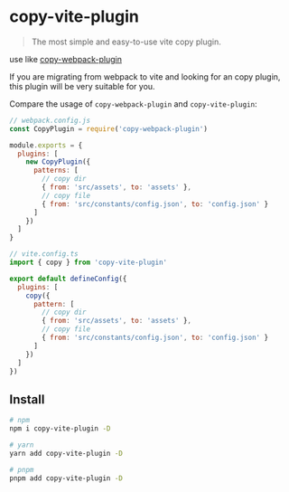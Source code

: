 # copy-vite-plugin

> The most simple and easy-to-use vite copy plugin.

use like [copy-webpack-plugin](https://webpack.js.org/plugins/copy-webpack-plugin/)

If you are migrating from webpack to vite and looking for an copy plugin, this plugin will be very suitable for you.

Compare the usage of `copy-webpack-plugin` and `copy-vite-plugin`:

```js
// webpack.config.js
const CopyPlugin = require('copy-webpack-plugin')

module.exports = {
  plugins: [
    new CopyPlugin({
      patterns: [
        // copy dir
        { from: 'src/assets', to: 'assets' },
        // copy file
        { from: 'src/constants/config.json', to: 'config.json' }
      ]
    })
  ]
}
```

```js
// vite.config.ts
import { copy } from 'copy-vite-plugin'

export default defineConfig({
  plugins: [
    copy({
      pattern: [
        // copy dir
        { from: 'src/assets', to: 'assets' },
        // copy file
        { from: 'src/constants/config.json', to: 'config.json' }
      ]
    })
  ]
})
```

## Install

```bash
# npm
npm i copy-vite-plugin -D

# yarn
yarn add copy-vite-plugin -D

# pnpm
pnpm add copy-vite-plugin -D
```
